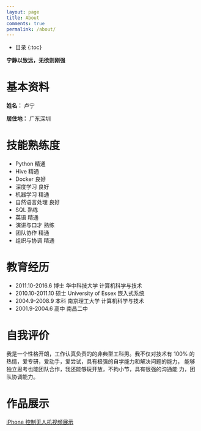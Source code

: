 ```yaml
---
layout: page
title: About
comments: true
permalink: /about/
---
```


* 目录
{:toc}

**宁静以致远，无欲则刚强**

# 基本资料

**姓名：** 卢宁

**居住地：** 广东深圳

# 技能熟练度

- Python 精通
- Hive 精通
- Docker 良好
- 深度学习 良好
- 机器学习 精通
- 自然语言处理 良好
- SQL 熟练
- 英语 精通
- 演讲与口才 熟练
- 团队协作 精通
- 组织与协调 精通

# 教育经历

* 2011.10-2016.6 博士 华中科技大学 计算机科学与技术
* 2010.10-2011.10 硕士 University of Essex 嵌入式系统
* 2004.9-2008.9 本科 南京理工大学 计算机科学与技术
* 2001.9-2004.6 高中 南昌二中

# 自我评价

我是一个性格开朗，工作认真负责的的非典型工科男。我不仅对技术有 100%
的热情，爱专研，爱动手，爱尝试，具有极强的自学能力和解决问题的能力，
能够独立思考也能团队合作，我还能够玩开放，不拘小节，具有很强的沟通能
力，团队协调能力。

# 作品展示

[iPhone 控制无人机视频展示](http://v.youku.com/v_show/id_XMTQ3MjYxODMwMA==.html)
